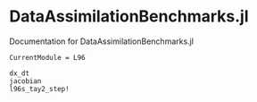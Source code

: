 # DataAssimilationBenchmarks.jl

Documentation for DataAssimilationBenchmarks.jl

```@meta
CurrentModule = L96
```

```@docs
dx_dt
jacobian
l96s_tay2_step!
```
